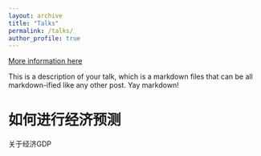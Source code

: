 ```yaml
---
layout: archive
title: "Talks"
permalink: /talks/
author_profile: true
---
```


[More information here](http://example2.com)

This is a description of your talk, which is a markdown files that can be all markdown-ified like any other post. Yay markdown!



# 如何进行经济预测

关于经济GDP